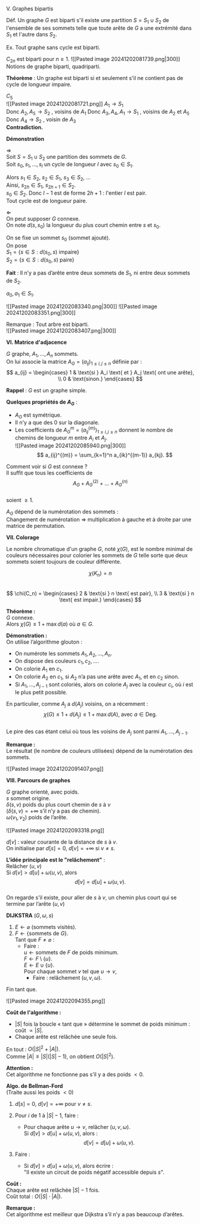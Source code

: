 V. Graphes bipartis  

Déf. Un graphe $G$ est biparti s'il existe une partition $S = S_1 \cup S_2$ de l'ensemble de ses sommets telle que toute arête de $G$ a une extrémité dans $S_1$ et l'autre dans $S_2$.  

Ex. Tout graphe sans cycle est biparti.  

$C_{2n}$ est biparti pour $n \geq 1$.
![[Pasted image 20241202081739.png|300]]
Notions de graphe biparti, quadriparti.  

**Théorème** : Un graphe est biparti si et seulement s'il ne contient pas de cycle de longueur impaire.  

$C_5$  
![[Pasted image 20241202081721.png]]
$A_1 \to S_1$  
Donc $A_2, A_5 \to S_2$ , voisins de $A_1$
Donc $A_3, A_4, A_1 \to S_1$ , voisins de $A_2$ et $A_5$
Donc $A_4 \to S_2$ , voisin de $A_3$  
**Contradiction.**  

**Démonstration**  

$\Rightarrow$  
Soit $S = S_1 \cup S_2$ une partition des sommets de $G$.  
Soit $s_0, s_1, \ldots, s_l$ un cycle de longueur $l$ avec $s_0 \in S_1$.  

Alors $s_1 \in S_2$, $s_2 \in S_1$, $s_3 \in S_2$, ...  
Ainsi, $s_{2h} \in S_1$, $s_{2h+1} \in S_2$.  
$s_0 \in S_2$. Donc $l-1$ est de forme $2h+1$ : l'entier $l$ est pair.  
Tout cycle est de longueur paire.  

$\Leftarrow$  
On peut supposer $G$ connexe.  
On note $d(s, s_0)$ la longueur du plus court chemin entre $s$ et $s_0$.  

On se fixe un sommet $s_0$ (sommet ajouté).  
On pose  
$S_1 = \{s \in S : d(s_0, s) \text{ impaire}\}$  
$S_2 = \{s \in S : d(s_0, s) \text{ paire}\}$  

**Fait** : Il n’y a pas d’arête entre deux sommets de $S_1$, ni entre deux sommets de $S_2$.  

$a_0, a_1 \in S_1$.  

![[Pasted image 20241202083340.png|300]]
![[Pasted image 20241202083351.png|300]]

Remarque : Tout arbre est biparti.  
![[Pasted image 20241202083407.png|300]]

**VI. Matrice d'adjacence**  

$G$ graphe, $A_1, \ldots, A_n$ sommets.  
On lui associe la matrice $A_G = (a_{ij})_{1 \leq i,j \leq n}$ définie par :  
$$
a_{ij} =
\begin{cases} 
1 & \text{si } A_i \text{ et } A_j \text{ ont une arête}, \\ 
0 & \text{sinon.}
\end{cases}
$$  

**Rappel** : $G$ est un graphe simple.  

**Quelques propriétés de $A_G$** :  
- $A_G$ est symétrique.  
- Il n'y a que des $0$ sur la diagonale.  
- Les coefficients de $A_G^m = (a_{ij}^{(m)})_{1 \leq i,j \leq n}$ donnent le nombre de chemins de longueur $m$ entre $A_i$ et $A_j$.  
![[Pasted image 20241202085940.png|300]]
$$
a_{ij}^{(m)} = \sum_{k=1}^n a_{ik}^{(m-1)} a_{kj}.
$$

Comment voir si $G$ est connexe ?  
Il suffit que tous les coefficients de  
$$
A_G + A_G^{(2)} + \ldots + A_G^{(n)}
$$  
soient $\geq 1$.  

$A_G$ dépend de la numérotation des sommets :  
Changement de numérotation $\Rightarrow$ multiplication à gauche et à droite par une matrice de permutation.  

**VII. Colorage**  

Le nombre chromatique d'un graphe $G$, noté $\chi(G)$, est le nombre minimal de couleurs nécessaires pour colorier les sommets de $G$ telle sorte que deux sommets soient toujours de couleur différente.  

$$
\chi(K_n) = n
$$  
$$
\chi(C_n) =
\begin{cases} 
2 & \text{si } n \text{ est pair}, \\
3 & \text{si } n \text{ est impair.}
\end{cases}
$$

**Théorème :**  
$G$ connexe.  
Alors $\chi(G) \leq 1 + \max d(a)$ où $a \in G$.  

**Démonstration :**  
On utilise l’algorithme glouton :  
- On numérote les sommets $A_1, A_2, \ldots, A_n$.  
- On dispose des couleurs $c_1, c_2, \ldots$.  
- On colorie $A_1$ en $c_1$.  
- On colorie $A_2$ en $c_1$, si $A_2$ n’a pas une arête avec $A_1$, et en $c_2$ sinon.  
- Si $A_1, \ldots, A_{j-1}$ sont coloriés, alors on colorie $A_j$ avec la couleur $c_i$, où $i$ est le plus petit possible.  

En particulier, comme $A_j$ a $d(A_j)$ voisins, on a récemment :  
$$
\chi(G) \leq 1 + d(A_j) \leq 1 + \max d(A), \; \text{avec } a \in \text{Deg}.
$$  
Le pire des cas étant celui où tous les voisins de $A_j$ sont parmi $A_1, \ldots, A_{j-1}$.  

**Remarque :**  
Le résultat (le nombre de couleurs utilisées) dépend de la numérotation des sommets.  

![[Pasted image 20241202091407.png]]

**VIII. Parcours de graphes**  

$G$ graphe orienté, avec poids.  
$s$ sommet origine.  
$\delta(s, v)$ poids du plus court chemin de $s$ à $v$  
($\delta(s, v) = +\infty$ s’il n’y a pas de chemin).  
$\omega(v_1, v_2)$ poids de l’arête.  

![[Pasted image 20241202093318.png]]

$d[v]$ : valeur courante de la distance de $s$ à $v$.  
On initialise par $d[s] = 0$, $d[v] = +\infty$ si $v \neq s$.  

**L’idée principale est le "relâchement"** :  
Relâcher ($u, v$)  
Si $d[v] > d[u] + \omega(u, v)$, alors  
$$
d[v] = d[u] + \omega(u, v).
$$  
On regarde s'il existe, pour aller de $s$ à $v$, un chemin plus court qui se termine par l’arête $(u, v)$

**DIJKSTRA** $(G, \omega, s)$  
1. $E \gets \varnothing$ (sommets visités).  
2. $F \gets \{\text{sommets de } G\}$.  
   Tant que $F \neq \varnothing$ :  
   - Faire :  
     $u \gets \text{sommets de } F \text{ de poids minimum}$.  
     $F \gets F \setminus \{u\}$.  
     $E \gets E \cup \{u\}$.  
     Pour chaque sommet $v$ tel que $u \to v$,  
     - Faire : relâchement $(u, v, \omega)$.  

Fin tant que.  

![[Pasted image 20241202094355.png]]

**Coût de l'algorithme :**  
- $|S|$ fois la boucle « tant que » détermine le sommet de poids minimum : coût $\propto |S|$.  
- Chaque arête est relâchée une seule fois.  

En tout : $O(|S|^2 + |A|)$.  
Comme $|A| \leq |S|(|S|-1)$, on obtient $O(|S|^2)$.  

**Attention :**  
Cet algorithme ne fonctionne pas s’il y a des poids $< 0$.  

**Algo. de Bellman-Ford**  
(Traite aussi les poids $< 0$)  

1. $d[s] = 0$, $d[v] = +\infty$ pour $v \neq s$.  
2. Pour $i$ de 1 à $|S|-1$, faire :  
   - Pour chaque arête $u \to v$, relâcher $(u, v, \omega)$.  
     Si $d[v] > d[u] + \omega(u, v)$, alors :  
     $$
     d[v] = d[u] + \omega(u, v).
     $$  

3. Faire :  
   - Si $d[v] > d[u] + \omega(u, v)$, alors écrire :  
     "Il existe un circuit de poids négatif accessible depuis $s$".  

**Coût :**  
Chaque arête est relâchée $|S|-1$ fois.  
Coût total : $O(|S| \cdot |A|)$.  

**Remarque :**  
Cet algorithme est meilleur que Dijkstra s’il n’y a pas beaucoup d’arêtes.  


